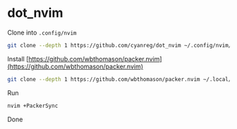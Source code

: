 # dot_nvim

Clone into `.config/nvim`
``` bash
git clone --depth 1 https://github.com/cyanreg/dot_nvim ~/.config/nvim/
```

Install [https://github.com/wbthomason/packer.nvim](https://github.com/wbthomason/packer.nvim)
``` bash
git clone --depth 1 https://github.com/wbthomason/packer.nvim ~/.local/share/nvim/site/pack/packer/start/packer.nvim
```

Run
``` bash
nvim +PackerSync
```

Done
